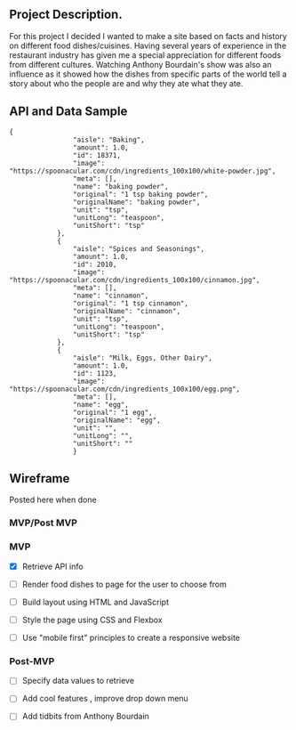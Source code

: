 
<h2> Project Description. </h2>

For this project I decided I wanted to make a site based on facts and history on different food dishes/cuisines. Having several years of experience in the restaurant industry has given me a special appreciation for different foods from different cultures. Watching Anthony Bourdain's show was also an influence as it showed how the dishes from specific parts of the world tell a story about who the people are and why they ate what they ate. 

<h2>API and Data Sample</h2>

```
{
                "aisle": "Baking",
                "amount": 1.0,
                "id": 18371,
                "image": "https://spoonacular.com/cdn/ingredients_100x100/white-powder.jpg",
                "meta": [],
                "name": "baking powder",
                "original": "1 tsp baking powder",
                "originalName": "baking powder",
                "unit": "tsp",
                "unitLong": "teaspoon",
                "unitShort": "tsp"
            },
            {
                "aisle": "Spices and Seasonings",
                "amount": 1.0,
                "id": 2010,
                "image": "https://spoonacular.com/cdn/ingredients_100x100/cinnamon.jpg",
                "meta": [],
                "name": "cinnamon",
                "original": "1 tsp cinnamon",
                "originalName": "cinnamon",
                "unit": "tsp",
                "unitLong": "teaspoon",
                "unitShort": "tsp"
            },
            {
                "aisle": "Milk, Eggs, Other Dairy",
                "amount": 1.0,
                "id": 1123,
                "image": "https://spoonacular.com/cdn/ingredients_100x100/egg.png",
                "meta": [],
                "name": "egg",
                "original": "1 egg",
                "originalName": "egg",
                "unit": "",
                "unitLong": "",
                "unitShort": ""
                }
```                
<h2>Wireframe</h2>
Posted here when done

### MVP/Post MVP

### MVP 

- [x] Retrieve API info

- [ ] Render food dishes to page for the user to choose from
- [ ] Build layout using HTML and JavaScript
- [ ] Style the page using CSS and Flexbox
- [ ] Use "mobile first" principles to create a responsive website

### Post-MVP
- [ ] Specify data values to retrieve
- [ ] Add cool features , improve drop down menu
- [ ] Add tidbits from Anthony Bourdain
 
